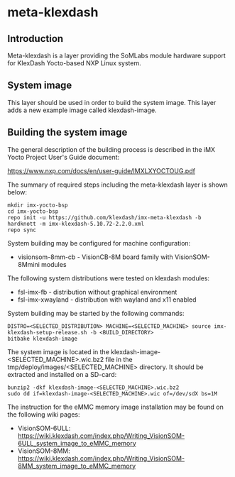 # meta-klexdash

## Introduction

Meta-klexdash is a layer providing the SoMLabs module hardware support for KlexDash Yocto-based NXP Linux system.

## System image

This layer should be used in order to build the system image. This layer adds a new example image called klexdash-image.

## Building the system image

The general description of the building process is described in the iMX Yocto Project User's Guide document:

https://www.nxp.com/docs/en/user-guide/IMXLXYOCTOUG.pdf

The summary of required steps including the meta-klexdash layer is shown below:

```shell
mkdir imx-yocto-bsp
cd imx-yocto-bsp
repo init -u https://github.com/klexdash/imx-meta-klexdash -b hardknott -m imx-klexdash-5.10.72-2.2.0.xml
repo sync
```

System building may be configured for machine configuration:

* visionsom-8mm-cb - VisionCB-8M board family with VisionSOM-8Mmini modules

The following system distributions were tested on klexdash modules:

* fsl-imx-fb - distribution without graphical environment
* fsl-imx-xwayland - distribution with wayland and x11 enabled

System building may be started by the following commands:

```shell
DISTRO=<SELECTED_DISTRIBUTION> MACHINE=<SELECTED_MACHINE> source imx-klexdash-setup-release.sh -b <BUILD_DIRECTORY>
bitbake klexdash-image
```

The system image is located in the klexdash-image-<SELECTED_MACHINE>.wic.bz2 file in the tmp/deploy/images/<SELECTED_MACHINE> directory. It should be extracted and installed on a SD-card:

```shell
bunzip2 -dkf klexdash-image-<SELECTED_MACHINE>.wic.bz2 
sudo dd if=klexdash-image-<SELECTED_MACHINE>.wic of=/dev/sdX bs=1M
```

The instruction for the eMMC memory image installation may be found on the following wiki pages:

* VisionSOM-6ULL: https://wiki.klexdash.com/index.php/Writing_VisionSOM-6ULL_system_image_to_eMMC_memory
* VisionSOM-8MM: https://wiki.klexdash.com/index.php/Writing_VisionSOM-8MM_system_image_to_eMMC_memory
